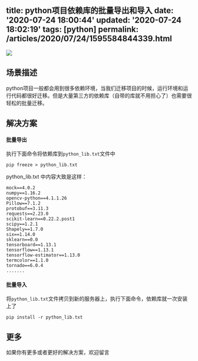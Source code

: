title: python项目依赖库的批量导出和导入
date: '2020-07-24 18:00:44'
updated: '2020-07-24 18:02:19'
tags: [python]
permalink: /articles/2020/07/24/1595584844339.html
---
![](https://img.hacpai.com/bing/20191030.jpg?imageView2/1/w/960/h/540/interlace/1/q/100)

## 场景描述
python项目一般都会用到很多依赖环境，当我们迁移项目的时候，运行环境和运行代码都很好迁移。但是大量第三方的依赖库（自带的库就不用担心了）也需要很轻松的批量迁移。

## 解决方案
#### 批量导出

执行下面命令将依赖库到`python_lib.txt`文件中

```
pip freeze > python_lib.txt
```
python_lib.txt 中内容大致是这样：

```
mock==4.0.2
numpy==1.16.2
opencv-python==4.1.1.26
Pillow==7.1.2
protobuf==3.11.3
requests==2.23.0
scikit-learn==0.22.2.post1
scipy==1.2.1
Shapely==1.7.0
six==1.14.0
sklearn==0.0
tensorboard==1.13.1
tensorflow==1.13.1
tensorflow-estimator==1.13.0
termcolor==1.1.0
tornado==6.0.4
.......
```
#### 批量导入

将`python_lib.txt`文件拷贝到新的服务器上，执行下面命令，依赖库就一次安装上了

```
pip install -r python_lib.txt
```


## 更多

如果你有更多或者更好的解决方案，欢迎留言
